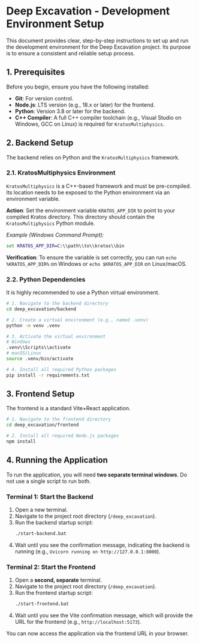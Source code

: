 # Deep Excavation - Development Environment Setup

This document provides clear, step-by-step instructions to set up and run the development environment for the Deep Excavation project. Its purpose is to ensure a consistent and reliable setup process.

## 1. Prerequisites

Before you begin, ensure you have the following installed:

- **Git**: For version control.
- **Node.js**: LTS version (e.g., 18.x or later) for the frontend.
- **Python**: Version 3.8 or later for the backend.
- **C++ Compiler**: A full C++ compiler toolchain (e.g., Visual Studio on Windows, GCC on Linux) is required for `KratosMultiphysics`.

## 2. Backend Setup

The backend relies on Python and the `KratosMultiphysics` framework.

### 2.1. KratosMultiphysics Environment

`KratosMultiphysics` is a C++-based framework and must be pre-compiled. Its location needs to be exposed to the Python environment via an environment variable.

**Action**:
Set the environment variable `KRATOS_APP_DIR` to point to your compiled Kratos directory. This directory should contain the `KratosMultiphysics` Python module.

*Example (Windows Command Prompt):*
```cmd
set KRATOS_APP_DIR=C:\\path\\to\\kratos\\bin
```

**Verification**:
To ensure the variable is set correctly, you can run `echo %KRATOS_APP_DIR%` on Windows or `echo $KRATOS_APP_DIR` on Linux/macOS.

### 2.2. Python Dependencies

It is highly recommended to use a Python virtual environment.

```bash
# 1. Navigate to the backend directory
cd deep_excavation/backend

# 2. Create a virtual environment (e.g., named .venv)
python -m venv .venv

# 3. Activate the virtual environment
# Windows
.venv\\Scripts\\activate
# macOS/Linux
source .venv/bin/activate

# 4. Install all required Python packages
pip install -r requirements.txt
```

## 3. Frontend Setup

The frontend is a standard Vite+React application.

```bash
# 1. Navigate to the frontend directory
cd deep_excavation/frontend

# 2. Install all required Node.js packages
npm install
```

## 4. Running the Application

To run the application, you will need **two separate terminal windows**. Do not use a single script to run both.

### Terminal 1: Start the Backend

1. Open a new terminal.
2. Navigate to the project root directory (`/deep_excavation`).
3. Run the backend startup script:
   ```bash
   ./start-backend.bat
   ```
4. Wait until you see the confirmation message, indicating the backend is running (e.g., `Uvicorn running on http://127.0.0.1:8000`).

### Terminal 2: Start the Frontend

1. Open a **second, separate** terminal.
2. Navigate to the project root directory (`/deep_excavation`).
3. Run the frontend startup script:
    ```bash
    ./start-frontend.bat
    ```
4. Wait until you see the Vite confirmation message, which will provide the URL for the frontend (e.g., `http://localhost:5173`).

You can now access the application via the frontend URL in your browser. 